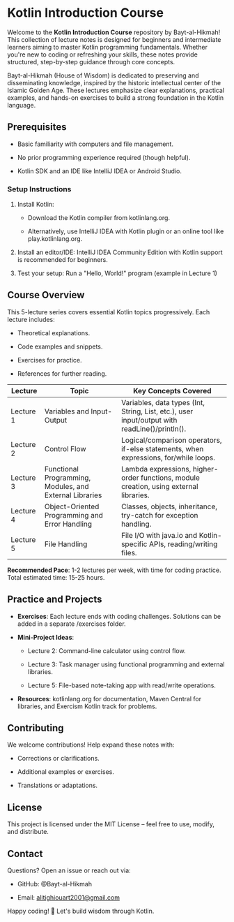 # Kotlin Introduction Course

Welcome to the **Kotlin Introduction Course** repository by Bayt-al-Hikmah! This collection of lecture notes is designed for beginners and intermediate learners aiming to master Kotlin programming fundamentals. Whether you're new to coding or refreshing your skills, these notes provide structured, step-by-step guidance through core concepts.

Bayt-al-Hikmah (House of Wisdom) is dedicated to preserving and disseminating knowledge, inspired by the historic intellectual center of the Islamic Golden Age. These lectures emphasize clear explanations, practical examples, and hands-on exercises to build a strong foundation in the Kotlin language.

## Prerequisites

- Basic familiarity with computers and file management.
    
- No prior programming experience required (though helpful).
    
- Kotlin SDK and an IDE like IntelliJ IDEA or Android Studio.
    

### Setup Instructions

1. Install Kotlin:
    
    - Download the Kotlin compiler from kotlinlang.org.
        
    - Alternatively, use IntelliJ IDEA with Kotlin plugin or an online tool like play.kotlinlang.org.
        
2. Install an editor/IDE: IntelliJ IDEA Community Edition with Kotlin support is recommended for beginners.
    
3. Test your setup: Run a "Hello, World!" program (example in Lecture 1)

## Course Overview

This 5-lecture series covers essential Kotlin topics progressively. Each lecture includes:

- Theoretical explanations.
    
- Code examples and snippets.
    
- Exercises for practice.
    
- References for further reading.
    


| Lecture   | Topic                                                   | Key Concepts Covered                                                                          |
| --------- | ------------------------------------------------------- | --------------------------------------------------------------------------------------------- |
| Lecture 1 | Variables and Input-Output                              | Variables, data types (Int, String, List, etc.), user input/output with readLine()/println(). |
| Lecture 2 | Control Flow                                            | Logical/comparison operators, if-else statements, when expressions, for/while loops.          |
| Lecture 3 | Functional Programming, Modules, and External Libraries | Lambda expressions, higher-order functions, module creation, using external libraries.        |
| Lecture 4 | Object-Oriented Programming and Error Handling          | Classes, objects, inheritance, try-catch for exception handling.                              |
| Lecture 5 | File Handling                                           | File I/O with java.io and Kotlin-specific APIs, reading/writing files.                        |


**Recommended Pace**: 1-2 lectures per week, with time for coding practice. Total estimated time: 15-25 hours.

## Practice and Projects

- **Exercises**: Each lecture ends with coding challenges. Solutions can be added in a separate /exercises folder.
    
- **Mini-Project Ideas**:
    
    - Lecture 2: Command-line calculator using control flow.
        
    - Lecture 3: Task manager using functional programming and external libraries.
        
    - Lecture 5: File-based note-taking app with read/write operations.
        
- **Resources**: kotlinlang.org for documentation, Maven Central for libraries, and Exercism Kotlin track for problems.
    

## Contributing

We welcome contributions! Help expand these notes with:

- Corrections or clarifications.
    
- Additional examples or exercises.
    
- Translations or adaptations.


## License

This project is licensed under the MIT License – feel free to use, modify, and distribute.

## Contact

Questions? Open an issue or reach out via:

- GitHub: @Bayt-al-Hikmah
    
- Email: alitighiouart2001@gmail.com
    

Happy coding! 🚀 Let's build wisdom through Kotlin.

